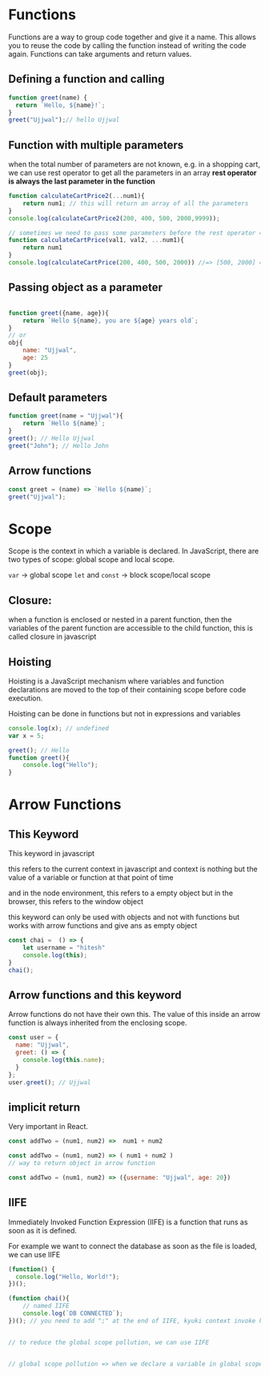 # Functions
Functions are a way to group code together and give it a name. This allows you to reuse the code by calling the function instead of writing the code again. Functions can take arguments and return values.

## Defining a function and calling
```javascript
function greet(name) {
  return `Hello, ${name}!`;
}
greet("Ujjwal");// hello Ujjwal
```

## Function with multiple parameters
when the total number of parameters are not known, e.g. in a shopping cart, we can use rest operator to get all the parameters in an array
__rest operator is always the last parameter in the function__
```javascript
function calculateCartPrice2(...num1){
    return num1; // this will return an array of all the parameters
}
console.log(calculateCartPrice2(200, 400, 500, 2000,9999));
```
```javascript
// sometimes we need to pass some parameters before the rest operator => this is an interview question
function calculateCartPrice(val1, val2, ...num1){
    return num1
}
console.log(calculateCartPrice(200, 400, 500, 2000)) //=> [500, 2000] => 200 and 400 are not included in the array
```
## Passing object as a parameter
```javascript

function greet({name, age}){
    return `Hello ${name}, you are ${age} years old`;
}
// or
obj{
    name: "Ujjwal",
    age: 25
}
greet(obj);
```
## Default parameters
```javascript
function greet(name = "Ujjwal"){
    return `Hello ${name}`;
}
greet(); // Hello Ujjwal
greet("John"); // Hello John
```
## Arrow functions
```javascript
const greet = (name) => `Hello ${name}`;
greet("Ujjwal");
```
# Scope
Scope is the context in which a variable is declared. In JavaScript, there are two types of scope: global scope and local scope.

`var` -> global scope
`let` and `const` -> block scope/local scope

## Closure: 
when a function is enclosed or nested in a parent function, then the variables of the parent function are accessible to the child function, this is called closure in javascript

## Hoisting
Hoisting is a JavaScript mechanism where variables and function declarations are moved to the top of their containing scope before code execution.

Hoisting can be done in functions but not in expressions and variables

```javascript
console.log(x); // undefined
var x = 5;
```
```javascript
greet(); // Hello
function greet(){
    console.log("Hello");
}
```
# Arrow Functions
## This Keyword
This keyword in javascript

this refers to the current context in javascript and context is nothing but the value of a variable or function at that point of time

and in the node environment, this refers to a empty object but in the browser, this refers to the window object 

this keyword can only be used with objects and not with functions but works with arrow functions and give ans as empty object

```javascript
const chai =  () => {
    let username = "hitesh"
    console.log(this);
}
chai();
```
## Arrow functions and this keyword
Arrow functions do not have their own this. The value of this inside an arrow function is always inherited from the enclosing scope.

```javascript
const user = {
  name: "Ujjwal",
  greet: () => {
    console.log(this.name);
  }
};
user.greet(); // Ujjwal
```
## implicit return
Very important in React.

```javascript
const addTwo = (num1, num2) =>  num1 + num2

const addTwo = (num1, num2) => ( num1 + num2 )
// way to return object in arrow function

const addTwo = (num1, num2) => ({username: "Ujjwal", age: 20})
```
## IIFE
Immediately Invoked Function Expression (IIFE) is a function that runs as soon as it is defined.

For example we want to connect the database as soon as the file is loaded, we can use IIFE

```javascript
(function() {
  console.log("Hello, World!");
})();
```
```javascript
(function chai(){
    // named IIFE
    console.log(`DB CONNECTED`);
})(); // you need to add ";" at the end of IIFE, kyuki context invoke hogya h but function ko nahi pta ki context rokna kaha par hai


// to reduce the global scope pollution, we can use IIFE


// global scope pollution => when we declare a variable in global scope, it can be accessed from anywhere in the code, this can lead to security issues
```

